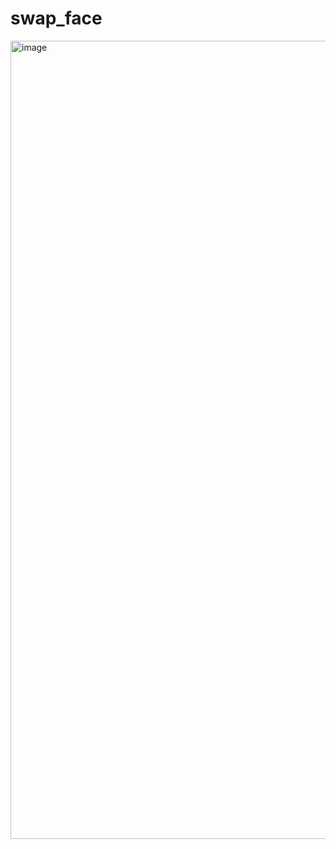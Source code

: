 # swap_face
<img width="1277" alt="image" src="https://github.com/coding-alt/swap_face/assets/8027419/b422ac02-7cd7-4f59-8076-209dceb913fb">

